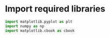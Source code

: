 # Import required libraries

```python
import matplotlib.pyplot as plt
import numpy as np
import matplotlib.cbook as cbook
```
